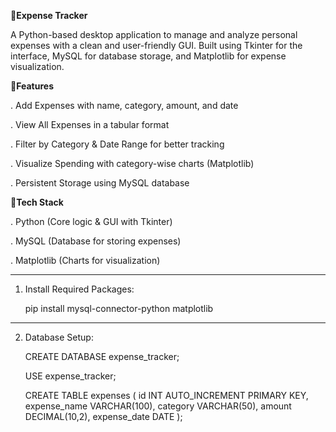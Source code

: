 🔗**Expense Tracker**

A Python-based desktop application to manage and analyze personal expenses with a clean and user-friendly GUI. Built using Tkinter for the interface, MySQL for database storage, and Matplotlib for expense visualization.


 🔗**Features**

  . Add Expenses with name, category, amount, and date

  . View All Expenses in a tabular format

  . Filter by Category & Date Range for better tracking

  . Visualize Spending with category-wise charts (Matplotlib)

  . Persistent Storage using MySQL database



🔗**Tech Stack**

 . Python (Core logic & GUI with Tkinter)

 . MySQL (Database for storing expenses)

 . Matplotlib (Charts for visualization)


 ---


 1. Install Required Packages:

    pip install mysql-connector-python matplotlib


---

2. Database Setup:

   CREATE DATABASE expense_tracker;



   USE expense_tracker;

   CREATE TABLE expenses (
        id INT AUTO_INCREMENT PRIMARY KEY,
        expense_name VARCHAR(100),
        category VARCHAR(50),
        amount DECIMAL(10,2),
        expense_date DATE
   );





 






 
